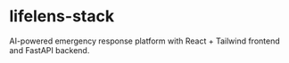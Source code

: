 # lifelens-stack
AI-powered emergency response platform with React + Tailwind frontend and FastAPI backend.
